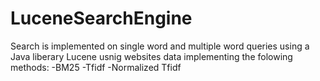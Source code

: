 # LuceneSearchEngine
 Search is implemented on single word and multiple word queries using a Java liberary Lucene usnig websites data implementing the folowing methods:
 -BM25
 -Tfidf
 -Normalized Tfidf
